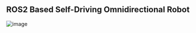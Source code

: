 ## ROS2 Based Self-Driving Omnidirectional Robot 

![image](https://github.com/user-attachments/assets/34c919a4-663a-43c8-811d-c956a227dd0a)
